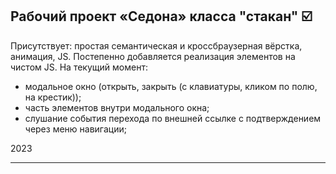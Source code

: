 ## Рабочий проект «Седона» класса "стакан" :ballot_box_with_check:
Присутствует: простая семантическая и кроссбраузерная вёрстка, анимация, JS.
Постепенно добавляется реализация элементов на чистом JS. На текущий момент:
- модальное окно (открыть, закрыть (с клавиатуры, кликом по полю, на крестик));
- часть элементов внутри модального окна;
- слушание события перехода по внешней ссылке с подтверждением через меню навигации;

2023

---
